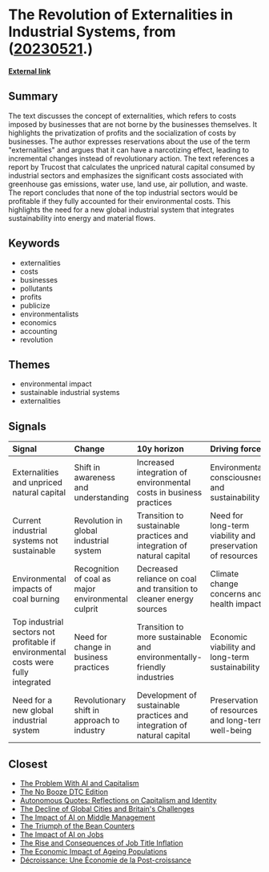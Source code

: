 # __The Revolution of Externalities in Industrial Systems__, from ([20230521](https://kghosh.substack.com/p/20230521).)

__[External link](https://grist.org/business-technology/none-of-the-worlds-top-industries-would-be-profitable-if-they-paid-for-the-natural-capital-they-use/)__



## Summary

The text discusses the concept of externalities, which refers to costs imposed by businesses that are not borne by the businesses themselves. It highlights the privatization of profits and the socialization of costs by businesses. The author expresses reservations about the use of the term "externalities" and argues that it can have a narcotizing effect, leading to incremental changes instead of revolutionary action. The text references a report by Trucost that calculates the unpriced natural capital consumed by industrial sectors and emphasizes the significant costs associated with greenhouse gas emissions, water use, land use, air pollution, and waste. The report concludes that none of the top industrial sectors would be profitable if they fully accounted for their environmental costs. This highlights the need for a new global industrial system that integrates sustainability into energy and material flows.

## Keywords

* externalities
* costs
* businesses
* pollutants
* profits
* publicize
* environmentalists
* economics
* accounting
* revolution

## Themes

* environmental impact
* sustainable industrial systems
* externalities

## Signals

| Signal                                                                             | Change                                             | 10y horizon                                                             | Driving force                                              |
|:-----------------------------------------------------------------------------------|:---------------------------------------------------|:------------------------------------------------------------------------|:-----------------------------------------------------------|
| Externalities and unpriced natural capital                                         | Shift in awareness and understanding               | Increased integration of environmental costs in business practices      | Environmental consciousness and sustainability             |
| Current industrial systems not sustainable                                         | Revolution in global industrial system             | Transition to sustainable practices and integration of natural capital  | Need for long-term viability and preservation of resources |
| Environmental impacts of coal burning                                              | Recognition of coal as major environmental culprit | Decreased reliance on coal and transition to cleaner energy sources     | Climate change concerns and health impacts                 |
| Top industrial sectors not profitable if environmental costs were fully integrated | Need for change in business practices              | Transition to more sustainable and environmentally-friendly industries  | Economic viability and long-term sustainability            |
| Need for a new global industrial system                                            | Revolutionary shift in approach to industry        | Development of sustainable practices and integration of natural capital | Preservation of resources and long-term well-being         |

## Closest

* [The Problem With AI and Capitalism](cc3c2afb44e50f74152fd58c92f5b418)
* [The No Booze DTC Edition](12e2e66a09a47d70f19d96165a9322ed)
* [Autonomous Quotes: Reflections on Capitalism and Identity](35ec712b8e22276ed84324aea8ad997b)
* [The Decline of Global Cities and Britain's Challenges](5faa4668aa08755679e2956ba96ecb18)
* [The Impact of AI on Middle Management](95ddb5a9e335a7f5f977a4ff7b1d17e3)
* [The Triumph of the Bean Counters](74640ec9669a4ca9964b6a3aca93f336)
* [The Impact of AI on Jobs](17cff4adea214f71c7a5eed15307b0e7)
* [The Rise and Consequences of Job Title Inflation](44cf553e3e10402a0686ceb5ba819f81)
* [The Economic Impact of Ageing Populations](bff595b72330d833dba477e2dc2a5656)
* [Décroissance: Une Économie de la Post-croissance](94317d62a04e47f7d4873cfe17190e81)